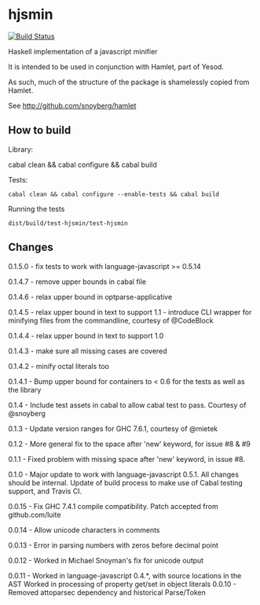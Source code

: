 hjsmin
======

[![Build Status](https://secure.travis-ci.org/erikd/hjsmin.png?branch=master)](http://travis-ci.org/erikd/hjsmin)

Haskell implementation of a javascript minifier

It is intended to be used in conjunction with Hamlet, part of Yesod.

As such, much of the structure of the package is shamelessly copied from Hamlet.

See http://github.com/snoyberg/hamlet


How to build
------------

Library:

cabal clean && cabal configure && cabal build

Tests:

    cabal clean && cabal configure --enable-tests && cabal build

Running the tests

    dist/build/test-hjsmin/test-hjsmin

Changes
-------

0.1.5.0 - fix tests to work with language-javascript >= 0.5.14

0.1.4.7 - remove upper bounds in cabal file

0.1.4.6 - relax upper bound in optparse-applicative

0.1.4.5 - relax upper bound in text to support 1.1
        - introduce CLI wrapper for minifying files from the
          commandline, courtesy of @CodeBlock

0.1.4.4 - relax upper bound in text to support 1.0

0.1.4.3 - make sure all missing cases are covered

0.1.4.2 - minify octal literals too

0.1.4.1 - Bump upper bound for containers to < 0.6 for the tests as well as the library

0.1.4 - Include test assets in cabal to allow cabal test to pass. Courtesy of @snoyberg

0.1.3 - Update version ranges for GHC 7.6.1, courtesy of @mietek

0.1.2 - More general fix to the space after 'new' keyword, for issue #8 & #9

0.1.1 - Fixed problem with missing space after 'new' keyword, in issue #8.

0.1.0 - Major update to work with language-javascript 0.5.1. All changes should be internal.
        Update of build process to make use of Cabal testing support, and Travis CI.

0.0.15 - Fix GHC 7.4.1 compile compatibility. Patch accepted from github.com/luite

0.0.14 - Allow unicode characters in comments

0.0.13 - Error in parsing numbers with zeros before decimal point

0.0.12 - Worked in Michael Snoyman's fix for unicode output

0.0.11 - Worked in language-javascript 0.4.*, with source locations in the AST
         Worked in processing of property get/set in object literals
0.0.10 - Removed attoparsec dependency and historical Parse/Token


